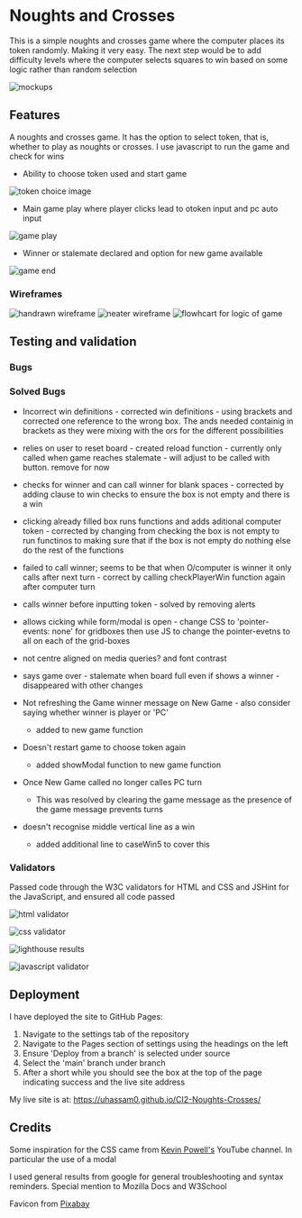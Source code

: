 # Noughts and Crosses

This is a simple noughts and crosses game where the computer places its token randomly. Making it very easy. The next step would be to add difficulty levels where the computer selects squares to win based on some logic rather than random selection

![mockups](./assets/images/noughts-crosses-mockup.png)

## Features

A noughts and crosses game. It has the option to select token, that is, whether to play as noughts or crosses. I use javascript to run the game and check for wins

+ Ability to choose token used and start game

![token choice image](./assets/images/choose-token.png)

+ Main game play where player clicks lead to otoken input and pc auto input

![game play](./assets/images/game-play.png)

+ Winner or stalemate declared and option for new game available

![game end](./assets/images/game-end.png)

### Wireframes

![handrawn wireframe](./assets/images/noughts-crosses-wireframe.jpeg)
![neater wireframe](./assets/images/noughts-and-crosses-wireframe.jpeg)
![flowhcart for logic of game](./assets/images/noughts-and-crosses-flowchart.jpeg)


## Testing and validation

### Bugs

### Solved Bugs

+ Incorrect win definitions - corrected win definitions - using brackets and corrected one reference to the wrong box. The ands needed containig in brackets as they were mixing with the ors for the different possibilities

+ relies on user to reset board - created reload function - currently only called when game reaches stalemate - will adjust to be called with button. remove for now

+ checks for winner and can call winner for blank spaces - corrected by adding clause to win checks to ensure the box is not empty and there is a win

+ clicking already filled box runs functions and adds aditional computer token - corrected by changing from checking the box is not empty to run functinos to making sure that if the box is not empty do nothing else do the rest of the functions

+ failed to call winner; seems to be that when O/computer is winner it only calls after next turn - correct by calling checkPlayerWin function again after computer turn

+ calls winner before inputting token - solved by removing alerts

+ allows cicking while form/modal is open - change CSS to 'pointer-events: none' for gridboxes then use JS to change the pointer-evetns to all on each of the grid-boxes

+ not centre aligned on media queries? and font contrast

+ says game over - stalemate when board full even if shows a winner - disappeared with other changes

+ Not refreshing the Game winner message on New Game - also consider saying whether winner is player or 'PC'
    - added to new game function

+ Doesn't restart game to choose token again
    - added showModal function to new game function

+ Once New Game called no longer calles PC turn
    - This was resolved by clearing the game message as the presence of the game message prevents turns


+ doesn't recognise middle vertical line as a win
    - added additional line to caseWin5 to cover this

### Validators

Passed code through the W3C validators for HTML and CSS and JSHint for the JavaScript, and ensured all code passed

![html validator](./assets/images/w3c-html-report.png)

![css validator](./assets/images/jigsaw-report.png)

![lighthouse results](./assets/images/lighthouse-report.png)

![javascript validator](./assets/images/jshint-report.png)

## Deployment

I have deployed the site to GitHub Pages:

1. Navigate to the settings tab of the repository
1. Navigate to the Pages section of settings using the headings on the left
1. Ensure 'Deploy from a branch' is selected under source
1. Select the 'main' branch under branch
1. After a short while you should see the box at the top of the page indicating success and the live site address

My live site is at: https://uhassam0.github.io/CI2-Noughts-Crosses/

## Credits

Some inspiration for the CSS came from [Kevin Powell's](https://www.youtube.com/@KevinPowell) YouTube channel. In particular the use of a modal

I used general results from google for general troubleshooting and syntax reminders. Special mention to Mozilla Docs and W3School

Favicon from [Pixabay](https://pixabay.com/vectors/controller-pad-video-game-1294077/)